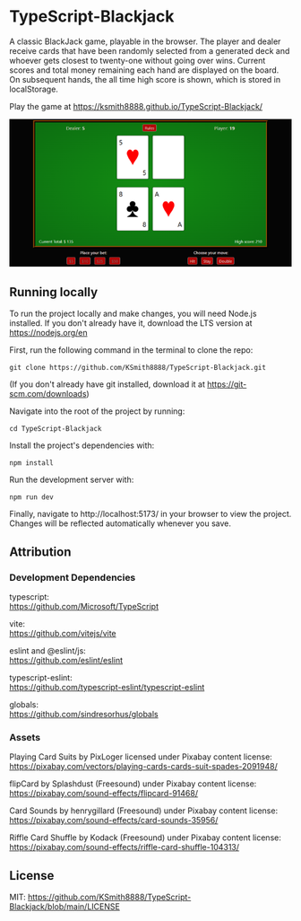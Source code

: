 # TypeScript-Blackjack

A classic BlackJack game, playable in the browser. The player and dealer receive cards that have been randomly selected from a generated deck and whoever gets closest to twenty-one without going over wins. Current scores and total money remaining each hand are displayed on the board. On subsequent hands, the all time high score is shown, which is stored in localStorage.

Play the game at https://ksmith8888.github.io/TypeScript-Blackjack/

![Playing cards on a green background resembling a casino table, above a series of red buttons providing gameplay options](/public/blackjack-screenshot-desktop.png)

## Running locally

To run the project locally and make changes, you will need Node.js installed. If you don't already have it, download the LTS version at https://nodejs.org/en

First, run the following command in the terminal to clone the repo:

```
git clone https://github.com/KSmith8888/TypeScript-Blackjack.git
```

(If you don't already have git installed, download it at https://git-scm.com/downloads)

Navigate into the root of the project by running:

```
cd TypeScript-Blackjack
```

Install the project's dependencies with:

```
npm install
```

Run the development server with:

```
npm run dev
```

Finally, navigate to http://localhost:5173/ in your browser to view the project. Changes will be reflected automatically whenever you save.

## Attribution

### Development Dependencies

typescript:  
https://github.com/Microsoft/TypeScript

vite:  
https://github.com/vitejs/vite

eslint and @eslint/js:  
https://github.com/eslint/eslint

typescript-eslint:  
https://github.com/typescript-eslint/typescript-eslint

globals:  
https://github.com/sindresorhus/globals

### Assets

Playing Card Suits by PixLoger licensed under Pixabay content license:  
https://pixabay.com/vectors/playing-cards-cards-suit-spades-2091948/

flipCard by Splashdust (Freesound) under Pixabay content license:  
https://pixabay.com/sound-effects/flipcard-91468/

Card Sounds by henrygillard (Freesound) under Pixabay content license:  
https://pixabay.com/sound-effects/card-sounds-35956/

Riffle Card Shuffle by Kodack (Freesound) under Pixabay content license:  
https://pixabay.com/sound-effects/riffle-card-shuffle-104313/

## License

MIT: https://github.com/KSmith8888/TypeScript-Blackjack/blob/main/LICENSE
